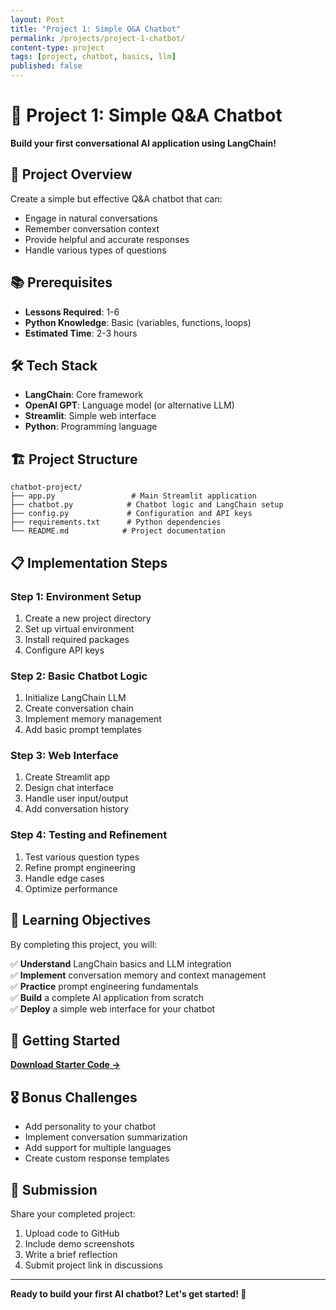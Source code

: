 ```yaml
---
layout: Post
title: "Project 1: Simple Q&A Chatbot"
permalink: /projects/project-1-chatbot/
content-type: project
tags: [project, chatbot, basics, llm]
published: false
---
```


# 🤖 Project 1: Simple Q&A Chatbot

**Build your first conversational AI application using LangChain!**

## 🎯 Project Overview

Create a simple but effective Q&A chatbot that can:

- Engage in natural conversations
- Remember conversation context
- Provide helpful and accurate responses
- Handle various types of questions

## 📚 Prerequisites

- **Lessons Required**: 1-6
- **Python Knowledge**: Basic (variables, functions, loops)
- **Estimated Time**: 2-3 hours

## 🛠️ Tech Stack

- **LangChain**: Core framework
- **OpenAI GPT**: Language model (or alternative LLM)
- **Streamlit**: Simple web interface
- **Python**: Programming language

## 🏗️ Project Structure

```
chatbot-project/
├── app.py                 # Main Streamlit application
├── chatbot.py            # Chatbot logic and LangChain setup
├── config.py             # Configuration and API keys
├── requirements.txt      # Python dependencies
└── README.md            # Project documentation
```

## 📋 Implementation Steps

### Step 1: Environment Setup

1. Create a new project directory
2. Set up virtual environment
3. Install required packages
4. Configure API keys

### Step 2: Basic Chatbot Logic

1. Initialize LangChain LLM
2. Create conversation chain
3. Implement memory management
4. Add basic prompt templates

### Step 3: Web Interface

1. Create Streamlit app
2. Design chat interface
3. Handle user input/output
4. Add conversation history

### Step 4: Testing and Refinement

1. Test various question types
2. Refine prompt engineering
3. Handle edge cases
4. Optimize performance

## 🎯 Learning Objectives

By completing this project, you will:

✅ **Understand** LangChain basics and LLM integration  
✅ **Implement** conversation memory and context management  
✅ **Practice** prompt engineering fundamentals  
✅ **Build** a complete AI application from scratch  
✅ **Deploy** a simple web interface for your chatbot

## 🚀 Getting Started

[**Download Starter Code →**](https://github.com/sanjanb/generative-ai-langchain/tree/main/projects/project-1-starter)

## 🎖️ Bonus Challenges

- Add personality to your chatbot
- Implement conversation summarization
- Add support for multiple languages
- Create custom response templates

## 📝 Submission

Share your completed project:

1. Upload code to GitHub
2. Include demo screenshots
3. Write a brief reflection
4. Submit project link in discussions

---

**Ready to build your first AI chatbot? Let's get started! 🚀**
